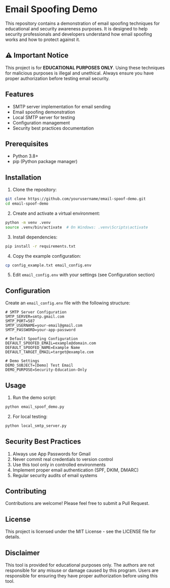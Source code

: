# Email Spoofing Demo

This repository contains a demonstration of email spoofing techniques for educational and security awareness purposes. It is designed to help security professionals and developers understand how email spoofing works and how to protect against it.

## ⚠️ Important Notice

This project is for **EDUCATIONAL PURPOSES ONLY**. Using these techniques for malicious purposes is illegal and unethical. Always ensure you have proper authorization before testing email security.

## Features

- SMTP server implementation for email sending
- Email spoofing demonstration
- Local SMTP server for testing
- Configuration management
- Security best practices documentation

## Prerequisites

- Python 3.8+
- pip (Python package manager)

## Installation

1. Clone the repository:
```bash
git clone https://github.com/yourusername/email-spoof-demo.git
cd email-spoof-demo
```

2. Create and activate a virtual environment:
```bash
python -m venv .venv
source .venv/bin/activate  # On Windows: .venv\Scripts\activate
```

3. Install dependencies:
```bash
pip install -r requirements.txt
```

4. Copy the example configuration:
```bash
cp config_example.txt email_config.env
```

5. Edit `email_config.env` with your settings (see Configuration section)

## Configuration

Create an `email_config.env` file with the following structure:

```env
# SMTP Server Configuration
SMTP_SERVER=smtp.gmail.com
SMTP_PORT=587
SMTP_USERNAME=your-email@gmail.com
SMTP_PASSWORD=your-app-password

# Default Spoofing Configuration
DEFAULT_SPOOFED_EMAIL=example@domain.com
DEFAULT_SPOOFED_NAME=Example Name
DEFAULT_TARGET_EMAIL=target@example.com

# Demo Settings
DEMO_SUBJECT=[Demo] Test Email
DEMO_PURPOSE=Security-Education-Only
```

## Usage

1. Run the demo script:
```bash
python email_spoof_demo.py
```

2. For local testing:
```bash
python local_smtp_server.py
```

## Security Best Practices

1. Always use App Passwords for Gmail
2. Never commit real credentials to version control
3. Use this tool only in controlled environments
4. Implement proper email authentication (SPF, DKIM, DMARC)
5. Regular security audits of email systems

## Contributing

Contributions are welcome! Please feel free to submit a Pull Request.

## License

This project is licensed under the MIT License - see the LICENSE file for details.

## Disclaimer

This tool is provided for educational purposes only. The authors are not responsible for any misuse or damage caused by this program. Users are responsible for ensuring they have proper authorization before using this tool. 
